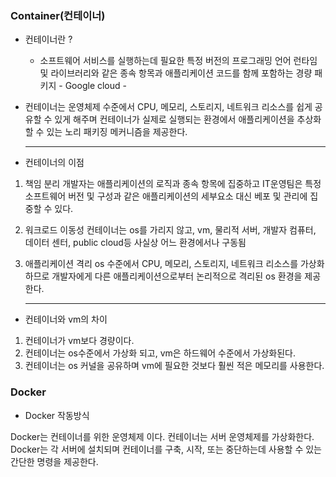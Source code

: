 ### Container(컨테이너)

 - 컨테이너란 ? 
    - 소프트웨어 서비스를 실행하는데 필요한 특정 버전의 프로그래밍 언어 런타임 및 라이브러리와 같은 종속 항목과 애플리케이션
      코드를 함께 포함하는 경량 패키지  - Google cloud - 
      
 - 컨테이너는 운영체제 수준에서 CPU, 메모리, 스토리지, 네트워크 리소스를 쉽게 공유할 수 있게 해주며 컨테이너가 실제로 
  실행되는 환경에서 애플리케이션을 추상화할 수 있는 노리 패키징 메커니즘을 제공한다.
  
  
     ------------------------------------------------
  
 - 컨테이너의 이점
 
 1. 책임 분리 
  개발자는 애플리케이션의 로직과 종속 항목에 집중하고 IT운영팀은 특정 소프트웨어 버전 및 구성과 같은 애플리케이션의 세부요소 대신 베포 및 관리에 집중할 수 있다.
  
 2. 워크로드 이동성
  컨테이너는 os를 가리지 않고, vm, 물리적 서버, 개발자 컴퓨터, 데이터 센터, public cloud등 사실상 어느 환경에서나 구동됨
  
 3. 애플리케이션 격리
  os 수준에서 CPU, 메모리, 스토리지, 네트워크 리소스를 가상화하므로 개발자에게 다른 애플리케이션으로부터 논리적으로 격리된 os 환경을 제공한다.
  
  
    ------------------------------------------------
    
  - 컨테이너와 vm의 차이
  
  1. 컨테이너가 vm보다 경량이다.
  2. 컨테이너는 os수준에서 가상화 되고, vm은 하드웨어 수준에서 가상화된다.
  3. 컨테이너는 os 커널을 공유하며 vm에 필요한 것보다 훨씬 적은 메모리를 사용한다.
  
  
  ### Docker 
  
  - Docker 작동방식
  
  Docker는 컨테이너를 위한 운영체제 이다. 
  컨테이너는 서버 운영체제를 가상화한다. Docker는 각 서버에 설치되며 컨테이너를 구축, 시작, 또는 중단하는데 사용할 수 있는 간단한 명령을 제공한다.
  
  

